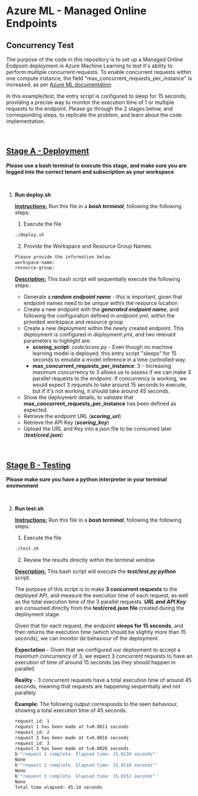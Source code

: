 # Azure ML - Managed Online Endpoints
## Concurrency Test

The purpose of the code in this repository is to set up a Managed Online Endpoint deployment in Azure Machine Learning to test it's ability to perform multiple concurrent requests. To enable concurrent requests within one compute instance, the field "max_concurrent_requests_per_instance" is increased, as per [Azure ML documentation](https://learn.microsoft.com/en-us/azure/machine-learning/reference-yaml-deployment-managed-online#requestsettings)

In this example/test, the entry script is configured to sleep for 15 seconds, providing a precise way to monitor the execution time of 1 or multiple requests to the endpoint. Please go through the 2 stages below, and corresponding steps, to replicate the problem, and learn about the code implementation.

<br>

## <u>**Stage A - Deployment**</u>

**Please use a bash terminal to execute this stage, and make sure you are logged into the correct tenant and subscription as your workspace**

<br>

1. **Run deploy.sh**

    **<u>Instructions:</u>** Run this file in a ***bash terminal***, following the following steps:
    1. Execute the file
    ```sh
    ./deploy.sh
    ```
    2. Provide the Workspace and Resource Group Names:
    ```sh
    Please provide the information below
    workspace-name: 
    resource-group: 
    ```
    **<u>Description:</u>** This bash script will sequentially execute the following steps:
    - Generate a ***random endpoint name*** - this is important, given that endpoint names need to be unique within the resource location
    - Create a new endpoint with the ***generated endpoint name***, and following the configuration defined in *endpoint.yml*, within the provided workspace and resource group
    - Create a new deployment within the newly created endpoint. This deployment is configured in *deployment.yml*, and two relevant parameters to highlight are:
        - **scoring_script**: *code/score.py* - Even though no machine learning model is deployed, this entry script "sleeps" for 15 seconds to emulate a model inference in a time controlled way.
        - **max_concurrent_requests_per_instance**: 3 - Increasing maximum concurrency to 3 allows us to assess if we can make 3 parallel requests to the endpoint. If concurrency is working, we would expect 3 requests to take around 15 seconds to execute, but if it's not working, it should take around 45 seconds.
    - Show the deployment details, to validate that **max_concurrent_requests_per_instance** has been defined as expected.
    - Retrieve the endpoint URL (***scoring_uri***)
    - Retrieve the API Key (***scoring_key***)
    - Upload the URL and Key into a json file to be consumed later (***test/cred.json***)

<br>

## <u>**Stage B - Testing**</u>

**Please make sure you have a python interpreter in your terminal environment**

<br>

2. **Run test.sh**

    **<u>Instructions:</u>** Run this file in a ***bash terminal***, following the following steps:
    1. Execute the file
    ```sh
    ./test.sh
    ```
    2. Review the results directly within the terminal window.

    **<u>Description:</u>** This bash script will execute the ***test/test.py python*** script. 

    The purpose of this script is to make **3 concurrent requests** to the deployed API, and measure the execution time of each request, as well as the total execution time of the 3 parallel requests. ***URL and API Key*** are consumed directly from the **test/cred.json file** created during the deployment stage.

    Given that for each request, the endpoint **sleeps for 15 seconds**, and then returns the execution time (which should be slightly more than 15 seconds), we can monitor de behaviour of the deployment.

    **Expectation** - Given that we configured our deployment to accept a maximum concurrency of 3, we expect 3 concurrent requests to have an execution of time of around 15 seconds (as they should happen in parallel)

    **Reality** - 3 concurrent requests have a total execution time of around 45 seconds, meaning that requests are happening sequentially and not parallely

    **Example:** The following output corresponds to the seen behaviour, showing a total execution time of 45 seconds.

    ```sh
    request_id: 1
    request 1 has been made at t=0.0011 seconds
    request_id: 2
    request 2 has been made at t=0.0016 seconds
    request_id: 3
    request 3 has been made at t=0.0026 seconds
    b'"request 1 complete. Elapsed time: 15.0130 seconds"'
    None
    b'"request 2 complete. Elapsed time: 15.0110 seconds"'
    None
    b'"request 3 complete. Elapsed time: 15.0152 seconds"'
    None
    Total time elapsed: 45.14 seconds
    ```
